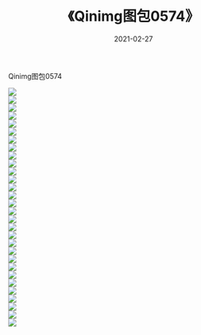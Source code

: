 ﻿---
layout: post
title:  《Qinimg图包0574》
date:   2021-02-27
img: http://imgx.orgx.ga/Qinimg图包/Qinimg图包0574/000.jpg
categories: [美女, 清纯, 唯美]
---

Qinimg图包0574

 ![](http://imgx.orgx.ga/Qinimg图包/Qinimg图包0574/001.jpg) <br>![](http://imgx.orgx.ga/Qinimg图包/Qinimg图包0574/002.jpg) <br>![](http://imgx.orgx.ga/Qinimg图包/Qinimg图包0574/003.jpg) <br>![](http://imgx.orgx.ga/Qinimg图包/Qinimg图包0574/004.jpg) <br>![](http://imgx.orgx.ga/Qinimg图包/Qinimg图包0574/005.jpg) <br>![](http://imgx.orgx.ga/Qinimg图包/Qinimg图包0574/006.jpg) <br>![](http://imgx.orgx.ga/Qinimg图包/Qinimg图包0574/007.jpg) <br>![](http://imgx.orgx.ga/Qinimg图包/Qinimg图包0574/008.jpg) <br>![](http://imgx.orgx.ga/Qinimg图包/Qinimg图包0574/009.jpg) <br>![](http://imgx.orgx.ga/Qinimg图包/Qinimg图包0574/010.jpg) <br>![](http://imgx.orgx.ga/Qinimg图包/Qinimg图包0574/011.jpg) <br>![](http://imgx.orgx.ga/Qinimg图包/Qinimg图包0574/012.jpg) <br>![](http://imgx.orgx.ga/Qinimg图包/Qinimg图包0574/013.jpg) <br>![](http://imgx.orgx.ga/Qinimg图包/Qinimg图包0574/014.jpg) <br>![](http://imgx.orgx.ga/Qinimg图包/Qinimg图包0574/015.jpg) <br>![](http://imgx.orgx.ga/Qinimg图包/Qinimg图包0574/016.jpg) <br>![](http://imgx.orgx.ga/Qinimg图包/Qinimg图包0574/017.jpg) <br>![](http://imgx.orgx.ga/Qinimg图包/Qinimg图包0574/018.jpg) <br>![](http://imgx.orgx.ga/Qinimg图包/Qinimg图包0574/019.jpg) <br>![](http://imgx.orgx.ga/Qinimg图包/Qinimg图包0574/020.jpg) <br>![](http://imgx.orgx.ga/Qinimg图包/Qinimg图包0574/021.jpg) <br>![](http://imgx.orgx.ga/Qinimg图包/Qinimg图包0574/022.jpg) <br>![](http://imgx.orgx.ga/Qinimg图包/Qinimg图包0574/023.jpg) <br>![](http://imgx.orgx.ga/Qinimg图包/Qinimg图包0574/024.jpg) <br>![](http://imgx.orgx.ga/Qinimg图包/Qinimg图包0574/025.jpg) <br>![](http://imgx.orgx.ga/Qinimg图包/Qinimg图包0574/026.jpg) <br>![](http://imgx.orgx.ga/Qinimg图包/Qinimg图包0574/027.jpg) <br>![](http://imgx.orgx.ga/Qinimg图包/Qinimg图包0574/028.jpg) <br>![](http://imgx.orgx.ga/Qinimg图包/Qinimg图包0574/029.jpg) <br>![](http://imgx.orgx.ga/Qinimg图包/Qinimg图包0574/030.jpg) <br>